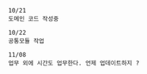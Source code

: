 
    10/21
    도메인 코드 작성중

    10/22
    공통모듈 작업

    11/08
    업무 외에 시간도 업무한다. 언제 업데이트하지 ?
    



































